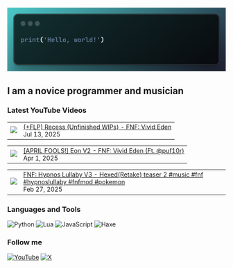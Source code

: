 [![Header](https://github.com/Nyan33/Nyan33/blob/main/assets/header.png)](https://www.youtube.com/channel/UCV-am5JX65zCBZZCsX4Fm2w)

## I am a novice programmer and musician

### Latest YouTube Videos
<!-- BLOG-POST-LIST:START --><table><tr><td><a href="https://www.youtube.com/watch?v=0iwwPxJ-HII"><img width="140px" src="https://i.ytimg.com/vi/0iwwPxJ-HII/mqdefault.jpg"></a></td>
<td><a href="https://www.youtube.com/watch?v=0iwwPxJ-HII">&lpar;+FLP&rpar; Recess &lpar;Unfinished WIPs&rpar; - FNF: Vivid Eden</a><br/>Jul 13, 2025</td></tr></table>
<table><tr><td><a href="https://www.youtube.com/watch?v=7VZL1JJNN5c"><img width="140px" src="https://i.ytimg.com/vi/7VZL1JJNN5c/mqdefault.jpg"></a></td>
<td><a href="https://www.youtube.com/watch?v=7VZL1JJNN5c">[APRIL FOOLS!] Eon V2 - FNF: Vivid Eden &lpar;Ft. @puf10r&rpar;</a><br/>Apr 1, 2025</td></tr></table>
<table><tr><td><a href="https://www.youtube.com/shorts/nSvxCBnFy1c"><img width="140px" src="https://i.ytimg.com/vi/nSvxCBnFy1c/mqdefault.jpg"></a></td>
<td><a href="https://www.youtube.com/shorts/nSvxCBnFy1c">FNF: Hypnos Lullaby V3 - Hexed&lpar;Retake&rpar; teaser 2 #music #fnf #hypnoslullaby #fnfmod #pokemon</a><br/>Feb 27, 2025</td></tr></table>
<!-- BLOG-POST-LIST:END -->

### Languages and Tools
![Python](https://img.shields.io/badge/-Python-0B1216?style=for-the-badge&logo=python)
![Lua](https://img.shields.io/badge/-Lua-0B1216?style=for-the-badge&logo=lua)
![JavaScript](https://img.shields.io/badge/-JavaScript-0B1216?style=for-the-badge&logo=JavaScript)
![Haxe](https://img.shields.io/badge/-Haxe-0B1216?style=for-the-badge&logo=Haxe)

### Follow me
[![YouTube](https://img.shields.io/badge/-YouTube-0B1216?style=for-the-badge&logo=YouTube&logoColor=FF0038)](https://www.youtube.com/channel/UCV-am5JX65zCBZZCsX4Fm2w)
[![X](https://img.shields.io/badge/X-0B1216?style=for-the-badge&logo=X&logoColor=white)](https://x.com/toki_duh)
